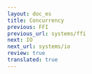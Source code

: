 ```yaml
---
layout: doc_es
title: Concurrency
previous: FFI
previous_url: systems/ffi
next: IO
next_url: systems/io
review: true
translated: true
---
```

